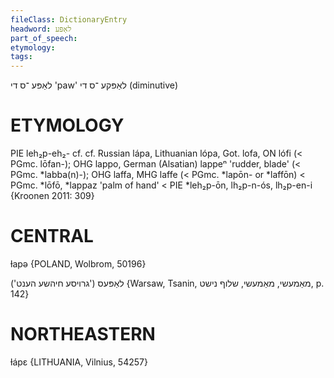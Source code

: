 ```yaml
---
fileClass: DictionaryEntry
headword: לאַפּע
part_of_speech: 
etymology: 
tags: 
---
```

לאַפּע
־ס
די
'paw'
לאַפּקע
־ס
די
(diminutive)

ETYMOLOGY
===========
PIE leh₂p-eh₂- cf. cf. Russian lápa, Lithuanian lópa, Got. lofa, ON lófi (< PGmc. lōfan-); OHG lappo, German (Alsatian) lappeⁿ 'rudder, blade' (< PGmc. *labba(n)-); OHG laffa, MHG laffe (< PGmc. *lapōn- or *laffōn) < PGmc. *lōfō, *lappaz 'palm of hand' < PIE *leh₂p-ōn, lh₂p-n-ós, lh₂p-en-i
{Kroonen 2011: 309}

CENTRAL
========

ɫapə {POLAND, Wolbrom, 50196}

לאַפּעס
('גרויסע חיהשע הענט')
{Warsaw, Tsanin, מאַמעשי, מאַמעשי, שלוף נישט, p. 142}

NORTHEASTERN
==============

ɫápɛ {LITHUANIA, Vilnius, 54257}
